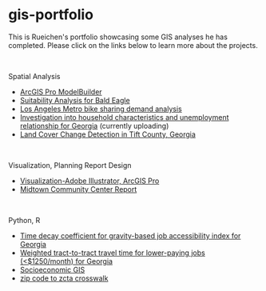 # gis-portfolio

This is Rueichen's portfolio showcasing some GIS analyses he has completed. Please click on the links below to learn more about the projects.

<br>

Spatial Analysis
- [ArcGIS Pro ModelBuilder](./projects/ArcGIS%20Pro%20ModelBuilder.md)
- [Suitability Analysis for Bald Eagle](./projects/Suitability%20Analysis%20for%20Bald%20Eagle.md)
- [Los Angeles Metro bike sharing demand analysis](./projects/Los%20Angeles%20Metro%20bike%20sharing%20demand%20analysis.md)
- [Investigation into household characteristics and unemployment relationship for Georgia](./projects/Investigation%20into%20household%20characteristics%20and%20unemployment%20relationship%20for%20Georgia.md) (currently uploading)
- [Land Cover Change Detection in Tift County, Georgia](https://issuu.com/rc-t/docs/class_project_report_rueichen_tsai)

<br>

Visualization, Planning Report Design
- [Visualization-Adobe Illustrator, ArcGIS Pro](projects/Visualization-Adobe%20Illustrator%2C%20ArcGIS%20Pro.md)
- [Midtown Community Center Report](https://issuu.com/rc-t/docs/report_midtowncommunitycenter)

<br>

Python, R
- [Time decay coefficient for gravity-based job accessibility index for Georgia](./miscellaneous/Time%20decay%20coefficient%20for%20gravity-based%20job%20accessibility%20index.ipynb)
- [Weighted tract-to-tract travel time for lower-paying jobs (<$1250/month) for Georgia](../miscellaneous/all_lower_payingjobs.ipynb)
- [Socioeconomic GIS](https://rpubs.com/rct/socioeconomicgis)
- [zip code to zcta crosswalk](./miscellaneous/zip%code%to%zcta%crosswalk.py)
